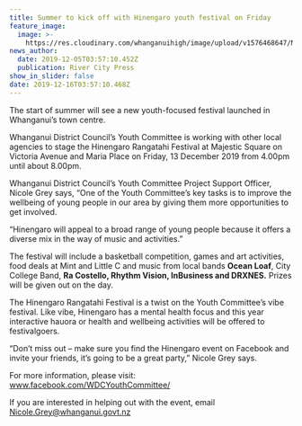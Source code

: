 ```yaml
---
title: Summer to kick off with Hinengaro youth festival on Friday
feature_image:
  image: >-
    https://res.cloudinary.com/whanganuihigh/image/upload/v1576468647/News/Hinengaro_festival_poster.jpg
news_author:
  date: 2019-12-05T03:57:10.452Z
  publication: River City Press
show_in_slider: false
date: 2019-12-16T03:57:10.468Z
---
```

The start of summer will see a new youth-focused festival launched in Whanganui’s town centre.

Whanganui District Council’s Youth Committee is working with other local agencies to stage the Hinengaro Rangatahi Festival at Majestic Square on Victoria Avenue and Maria Place on Friday, 13 December 2019 from 4.00pm until about 8.00pm.

Whanganui District Council’s Youth Committee Project Support Officer, Nicole Grey says, “One of the Youth Committee’s key tasks is to improve the wellbeing of young people in our area by giving them more opportunities to get involved.

“Hinengaro will appeal to a broad range of young people because it offers a diverse mix in the way of music and activities.”

The festival will include a basketball competition, games and art activities, food deals at Mint and Little C and music from local bands **Ocean Loaf**, City College Band, **Ra Costello, Rhythm Vision, InBusiness and DRXNES.** Prizes will be given out on the day.

The Hinengaro Rangatahi Festival is a twist on the Youth Committee’s vibe festival. Like vibe, Hinengaro has a mental health focus and this year interactive hauora or health and wellbeing activities will be offered to festivalgoers.

“Don’t miss out – make sure you find the Hinengaro event on Facebook and invite your friends, it’s going to be a great party,” Nicole Grey says.

For more information, please visit: www.facebook.com/WDCYouthCommittee/

If you are interested in helping out with the event, email Nicole.Grey@whanganui.govt.nz

